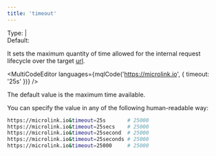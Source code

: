 ```yaml
---
title: 'timeout'
---
```


Type: <TypeContainer><Type children='<string>'/> | <Type children='<number>'/></TypeContainer><br/>
Default: <Type children="25s"/>

It sets the maximum quantity of time allowed for the internal request lifecycle over the target [url](/docs/api/parameters/url).

<MultiCodeEditor languages={mqlCode('https://microlink.io', { timeout: '25s' })} />

<Figcaption>The default value is the maximum time available.</Figcaption>

You can specify the value in any of the following human-readable way:

```bash
https://microlink.io&timeout=25s       # 25000
https://microlink.io&timeout=25secs    # 25000
https://microlink.io&timeout=25second  # 25000
https://microlink.io&timeout=25seconds # 25000
https://microlink.io&timeout=25000     # 25000
```
